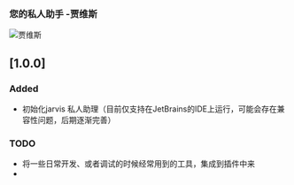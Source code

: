 <!-- Keep a Changelog guide -> https://keepachangelog.com -->

### 您的私人助手 -贾维斯

![贾维斯](https://th.bing.com/th/id/R.1dbf523497ff290f6fabc7ee0e26e375?rik=QsuEBkj3X7lHUQ&riu=http%3a%2f%2fi2.hdslb.com%2fbfs%2farchive%2fd86132323173ecba334530b420733a49b69b6e9c.jpg&ehk=hCckZ2uD%2fZbNn3oD%2fcSrUJlY80IIQ3itvYWRetyYvsk%3d&risl=&pid=ImgRaw&r=0)

## [1.0.0]

### Added

+ 初始化jarvis 私人助理（目前仅支持在JetBrains的IDE上运行，可能会存在兼容性问题，后期逐渐完善）

### TODO

- 将一些日常开发、或者调试的时候经常用到的工具，集成到插件中来
- 